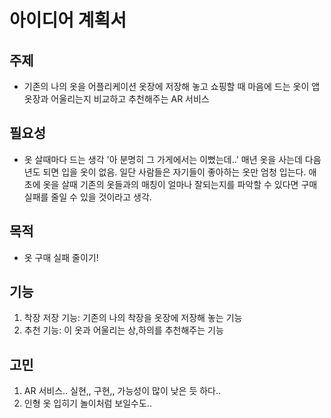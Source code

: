 # 아이디어 계획서
## 주제
- 기존의 나의 옷을 어플리케이션 옷장에 저장해 놓고 쇼핑할 때 마음에 드는 옷이 앱 옷장과 어울리는지 비교하고 추천해주는 AR 서비스

## 필요성
- 옷 살때마다 드는 생각 '아 분명히 그 가게에서는 이뻤는데..' 매년 옷을 사는데 다음년도 되면 입을 옷이 없음. 일단 사람들은 자기들이 좋아하는 옷만 엄청 입는다. 애초에 옷을 살때 기존의 옷들과의 매칭이 얼마나 잘되는지를 파악할 수 있다면 구매 실패를 줄일 수 있을 것이라고 생각.

## 목적
- 옷 구매 실패 줄이기!

## 기능
1) 착장 저장 기능: 기존의 나의 착장을 옷장에 저장해 놓는 기능
2) 추천 기능: 이 옷과 어울리는 상,하의를 추천해주는 기능

## 고민
1) AR 서비스.. 실현,, 구현,, 가능성이 많이 낮은 듯 하다..
2) 인형 옷 입히기 놀이처럼 보일수도..